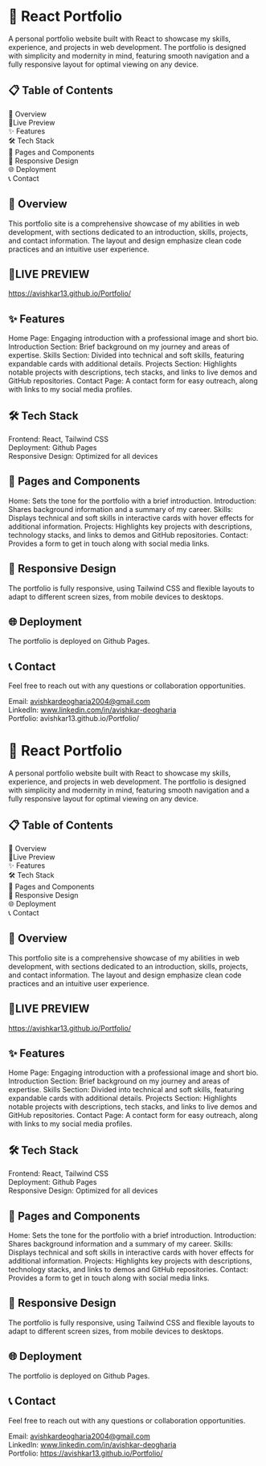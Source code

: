 # 📌 React Portfolio
A personal portfolio website built with React to showcase my skills, experience, and projects in web development. The portfolio is designed with simplicity and modernity in mind, featuring smooth navigation and a fully responsive layout for optimal viewing on any device.

## 📋 Table of Contents
📌 Overview <br/>
🔗Live Preview
<br/>
✨ Features <br/>
🛠️ Tech Stack <br/>
📄 Pages and Components <br/>
📱 Responsive Design <br/>
🌐 Deployment <br/>
📞 Contact

## 📌 Overview
This portfolio site is a comprehensive showcase of my abilities in web development, with sections dedicated to an introduction, skills, projects, and contact information. The layout and design emphasize clean code practices and an intuitive user experience.

## 🔗LIVE PREVIEW
https://avishkar13.github.io/Portfolio/

## ✨ Features
Home Page: Engaging introduction with a professional image and short bio.
Introduction Section: Brief background on my journey and areas of expertise.
Skills Section: Divided into technical and soft skills, featuring expandable cards with additional details.
Projects Section: Highlights notable projects with descriptions, tech stacks, and links to live demos and GitHub repositories.
Contact Page: A contact form for easy outreach, along with links to my social media profiles.

## 🛠️ Tech Stack
Frontend: React, Tailwind CSS <br/>
Deployment:  Github Pages <br/>
Responsive Design: Optimized for all devices

## 📄 Pages and Components
Home: Sets the tone for the portfolio with a brief introduction.
Introduction: Shares background information and a summary of my career.
Skills: Displays technical and soft skills in interactive cards with hover effects for additional information.
Projects: Highlights key projects with descriptions, technology stacks, and links to demos and GitHub repositories.
Contact: Provides a form to get in touch along with social media links.

## 📱 Responsive Design
The portfolio is fully responsive, using Tailwind CSS and flexible layouts to adapt to different screen sizes, from mobile devices to desktops.


## 🌐 Deployment
The portfolio is deployed on Github Pages.

## 📞 Contact
Feel free to reach out with any questions or collaboration opportunities.

Email: avishkardeogharia2004@gmail.com <br/>
LinkedIn: www.linkedin.com/in/avishkar-deogharia <br/>
Portfolio: avishkar13.github.io/Portfolio/
# 📌 React Portfolio
A personal portfolio website built with React to showcase my skills, experience, and projects in web development. The portfolio is designed with simplicity and modernity in mind, featuring smooth navigation and a fully responsive layout for optimal viewing on any device.

## 📋 Table of Contents
📌 Overview <br/>
🔗Live Preview
<br/>
✨ Features <br/>
🛠️ Tech Stack <br/>
📄 Pages and Components <br/>
📱 Responsive Design <br/>
🌐 Deployment <br/>
📞 Contact

## 📌 Overview
This portfolio site is a comprehensive showcase of my abilities in web development, with sections dedicated to an introduction, skills, projects, and contact information. The layout and design emphasize clean code practices and an intuitive user experience.

## 🔗LIVE PREVIEW
https://avishkar13.github.io/Portfolio/

## ✨ Features
Home Page: Engaging introduction with a professional image and short bio.
Introduction Section: Brief background on my journey and areas of expertise.
Skills Section: Divided into technical and soft skills, featuring expandable cards with additional details.
Projects Section: Highlights notable projects with descriptions, tech stacks, and links to live demos and GitHub repositories.
Contact Page: A contact form for easy outreach, along with links to my social media profiles.

## 🛠️ Tech Stack
Frontend: React, Tailwind CSS <br/>
Deployment:  Github Pages <br/>
Responsive Design: Optimized for all devices

## 📄 Pages and Components
Home: Sets the tone for the portfolio with a brief introduction.
Introduction: Shares background information and a summary of my career.
Skills: Displays technical and soft skills in interactive cards with hover effects for additional information.
Projects: Highlights key projects with descriptions, technology stacks, and links to demos and GitHub repositories.
Contact: Provides a form to get in touch along with social media links.

## 📱 Responsive Design
The portfolio is fully responsive, using Tailwind CSS and flexible layouts to adapt to different screen sizes, from mobile devices to desktops.


## 🌐 Deployment
The portfolio is deployed on Github Pages.

## 📞 Contact
Feel free to reach out with any questions or collaboration opportunities.

Email: avishkardeogharia2004@gmail.com <br/>
LinkedIn: www.linkedin.com/in/avishkar-deogharia <br/>
Portfolio: https://avishkar13.github.io/Portfolio/
